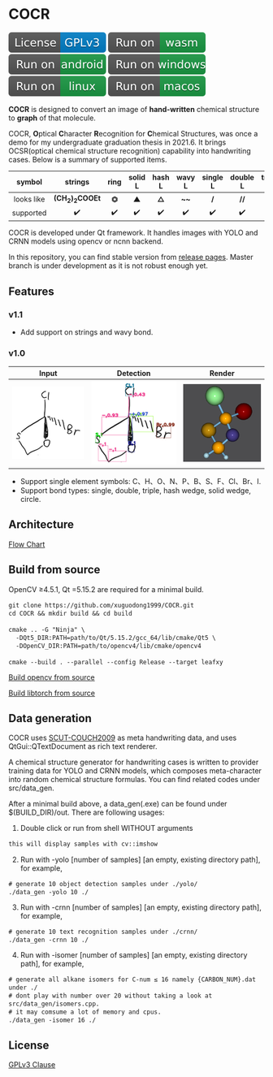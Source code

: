 # COCR

[![License](./docs/assets/License-GPLv3-blue.svg)](./LICENSE.md)
[![support-wasm](./docs/assets/support-wasm.svg)](./docs/Build_wasm.md)
[![support-android](./docs/assets/support-android.svg)](./docs/Build_android.md)
[![support-windows](./docs/assets/support-windows.svg)](./docs/Build_desktop.md)
[![support-linux](./docs/assets/support-linux.svg)](./docs/Build_desktop.md)
[![support-macos](./docs/assets/support-macos.svg)](./docs/Build_desktop.md)

**COCR** is designed to convert an image of **hand-written** chemical structure to **graph** of that molecule.

COCR, **O**ptical **C**haracter **R**ecognition for **C**hemical Structures, was once a demo for my undergraduate
graduation thesis in 2021.6. It brings OCSR(optical chemical structure recognition) capability into handwriting cases.
Below is a summary of supported items.

|symbol|strings|ring|solid L|hash L|wavy L|single L|double L|triple L|
|:----:|:----:|:----:|:----:|:----:|:----:|:----:|:----:|:----:|
|looks like|**(CH<sub>2</sub>)<sub>2</sub>COOEt**|**⏣**|**▲**|**△**|**~~**|**/**|**//**|**///**|
|supported|✔️|✔️|✔️|✔️|✔️|✔️|✔️|✔️|

COCR is developed under Qt framework. It handles images with YOLO and CRNN models using opencv or ncnn backend.

In this repository, you can find stable version from [release pages](https://github.com/xuguodong1999/COCR/tags). Master
branch is under development as it is not robust enough yet.

## Features

### v1.1

* Add support on strings and wavy bond.

### v1.0

|Input|Detection|Render|
|:----:|:----:|:----:|
|![png](./assets/img/origin.png)|![png](./assets/img/soso17.png)|![png](./assets/img/stick-and-ball.png)|

* Support single element symbols: C、H、O、N、P、B、S、F、Cl、Br、I.
* Support bond types: single, double, triple, hash wedge, solid wedge, circle.

## Architecture

[Flow Chart](./docs/Module.md)

## Build from source

OpenCV ≥4.5.1, Qt =5.15.2 are required for a minimal build.

```shell
git clone https://github.com/xuguodong1999/COCR.git
cd COCR && mkdir build && cd build

cmake .. -G "Ninja" \
  -DQt5_DIR:PATH=path/to/Qt/5.15.2/gcc_64/lib/cmake/Qt5 \
  -DOpenCV_DIR:PATH=path/to/opencv4/lib/cmake/opencv4

cmake --build . --parallel --config Release --target leafxy
```

[Build opencv from source](./docs/Config_opencv.md)

[Build libtorch from source](./docs/Config_libtorch.md)

## Data generation

COCR uses [SCUT-COUCH2009](https://www.hcii-lab.net/data/scutcouch/CN/couch.html) as meta handwriting data, and uses
  QtGui::QTextDocument as rich text renderer.

A chemical structure generator for handwriting cases is written to provider training data for YOLO and CRNN models,
  which composes meta-character into random chemical structure formulas. You can find related codes under src/data_gen.

After a minimal build above, a data_gen(.exe) can be found under $(BUILD_DIR)/out. There are following usages:

1. Double click or run from shell WITHOUT arguments

```txt
this will display samples with cv::imshow
```

2. Run with -yolo [number of samples] [an empty, existing directory path], for example,

```shell
# generate 10 object detection samples under ./yolo/
./data_gen -yolo 10 ./
```

3. Run with -crnn [number of samples] [an empty, existing directory path], for example,

```shell
# generate 10 text recognition samples under ./crnn/
./data_gen -crnn 10 ./
```

4. Run with -isomer [number of samples] [an empty, existing directory path], for example,

```shell
# generate all alkane isomers for C-num ≤ 16 namely {CARBON_NUM}.dat under ./
# dont play with number over 20 without taking a look at src/data_gen/isomers.cpp.
# it may comsume a lot of memory and cpus.
./data_gen -isomer 16 ./
```

## License

[GPLv3 Clause](./LICENSE.md)
